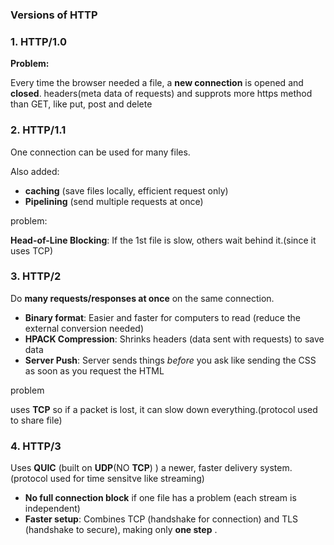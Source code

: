 
  ### Versions of HTTP
### 1. **HTTP/1.0** 

**Problem:**

Every time the browser needed a file, a **new connection** is opened and **closed**.
headers(meta data of requests) and supprots more https method than GET, like put, post and delete

### 2. **HTTP/1.1** 

One connection can be used for many files.

Also added:

- **caching** (save files locally, efficient request only)
- **Pipelining** (send multiple requests at once)
  
problem:

**Head-of-Line Blocking**: If the 1st file is slow, others wait behind it.(since it uses TCP)


### 3. **HTTP/2**

Do **many requests/responses at once** on the same connection.

- **Binary format**: Easier and faster for computers to read (reduce the external conversion needed)
- **HPACK Compression**: Shrinks headers (data sent with requests) to save data
- **Server Push**: Server sends things *before* you ask like sending the CSS as soon as you request the HTML

problem

uses **TCP** so if a packet is lost, it can slow down everything.(protocol used to share file)

### 4. **HTTP/3** 

Uses **QUIC** (built on **UDP**(NO **TCP**) ) a newer, faster delivery system.(protocol used for time sensitve like streaming)

- **No full connection block** if one file has a problem (each stream is independent)
- **Faster setup**: Combines TCP (handshake for connection) and TLS (handshake to secure), making only **one step** .
